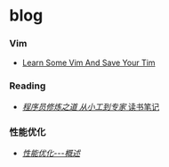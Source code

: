 # blog

### Vim

- [Learn Some Vim And Save Your Tim](https://github.com/flyingalex/blog/issues/2)

### Reading

- [*程序员修炼之道 从小工到专家* 读书笔记](https://github.com/flyingalex/blog/issues/1)

### 性能优化

- [*性能优化---概述*](https://github.com/flyingalex/blog/issues/3)
